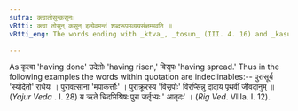 ```yaml
---
sutra: क्त्वातोसुन्कसुनः
vRtti: क्त्वा तोसुन् कसुन् इत्येवमन्तं शब्दरूपमव्ययसंज्ञम्भवति ॥
vRtti_eng: The words ending with _ktva_, _tosun_ (III. 4. 16) and _kasun_ are indeclinables.

---
```

As कृत्वा 'having done' उदेतोः 'having risen,' विसृपः 'having spread.' Thus in the following examples the words within quotation are indeclinables:-- पुरासूर्य 'स्योदेतो' राधेयः । पुरावत्साना 'मपाकर्त्तोः' । पुराक्रूरस्य 'विसृपोः' विरप्सिन्नु दादाय पृथवीं जीवदानुम् ॥ (_Yajur_ _Veda_ . I. 28) य ऋते चिदभिश्रिषः पुरा जर्तृभ्यः ' आतृदः' । (_Rig_ _Ved_. VIIIa. I. 12).